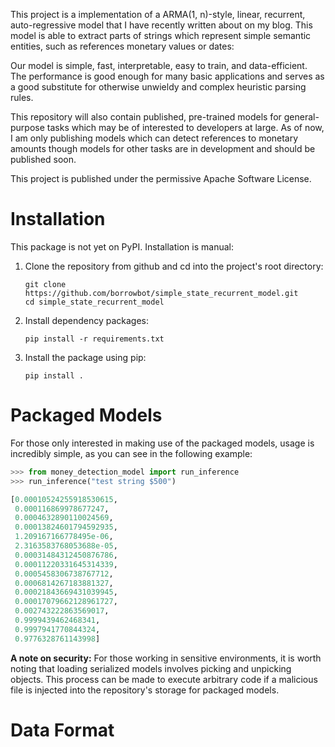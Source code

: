This project is a implementation of a ARMA(1, n)-style, linear, recurrent, auto-regressive model that I have recently written about on my blog. This model is able to extract parts of strings which represent simple semantic entities, such as references monetary values or dates:


Our model is simple, fast, interpretable, easy to train, and data-efficient. The performance is good enough for many basic applications and serves as a good substitute for otherwise unwieldy and complex heuristic parsing rules.

This repository will also contain published, pre-trained models for general-purpose tasks which may be of interested to developers at large. As of now, I am only publishing models which can detect references to monetary amounts though models for other tasks are in development and should be published soon.

This project is published under the permissive Apache Software License. 


# Installation

This package is not yet on PyPI. Installation is manual:

1. Clone the repository from github and cd into the project's root directory:
    ```
    git clone https://github.com/borrowbot/simple_state_recurrent_model.git
    cd simple_state_recurrent_model
    ```
2. Install dependency packages:
    ```
    pip install -r requirements.txt
    ```
3. Install the package using pip:
    ```
    pip install .
    ```

# Packaged Models

For those only interested in making use of the packaged models, usage is incredibly simple, as you can see in the following example:

```python
>>> from money_detection_model import run_inference
>>> run_inference("test string $500")

[0.00010524255918530615,
 0.000116869978677247,
 0.0004632890110024569,
 0.00013824601794592935,
 1.209167166778495e-06,
 2.3163583768053688e-05,
 0.00031484312450876786,
 0.00011220331645314339,
 0.0005458306738767712,
 0.0006814267183881327,
 0.00021843669431039945,
 0.00017079662128961727,
 0.002743222863569017,
 0.9999439462468341,
 0.9997941770844324,
 0.9776328761143998]

```

**A note on security:** For those working in sensitive environments, it is worth noting that loading serialized models involves picking and unpicking objects. This process can be made to execute arbitrary code if a malicious file is injected into the repository's storage for packaged models.


# Data Format
